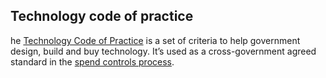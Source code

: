 ## Technology code of practice

he [Technology Code of Practice](https://www.gov.uk/government/publications/technology-code-of-practice/technology-code-of-practice) is a set of criteria to help government design, build and buy technology. It’s used as a cross-government agreed standard in the [spend controls process](https://www.gov.uk/service-manual/agile-delivery/apply-for-approval-to-spend-money-on-a-service).
